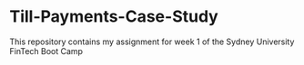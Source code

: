 # Till-Payments-Case-Study
This repository contains my assignment for week 1 of the Sydney University FinTech Boot Camp
